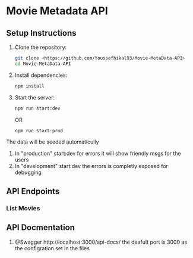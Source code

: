 # Movie Metadata API

## Setup Instructions

1. Clone the repository:
    ```sh
    git clone <https://github.com/Youssefhikal93/Movie-MetaData-API>
    cd Movie-MetaData-API
    ```

2. Install dependencies:
    ```sh
    npm install
    ```

4. Start the server:
    ```sh
    npm run start:dev 
    ```
    OR
    ```sh
    npm run start:prod 
    ```
 The data will be seeded automaticully 
1. In "production" start:dev for errors it will show friendly msgs for the users 
2. In "development" start:dev the errors is completly exposed for debugging 

## API Endpoints

### List Movies
## API Docmentation

1. @Swagger http://localhost:3000/api-docs/
the deafult port is 3000 as the configration set in the files

- **URL**: `/api/movies`
- **Method**: `GET`
- **Query Parameters**:
  - `page`: Page number (default: 1)
  - `limit`: Number of movies per page (default: 10)
  - `genre`: Filter by genre
  - `title`: Filter by title
  - `sort`: Sort by 'title' or 'releaseDate' (default: release_date, DESC)

### Update Movie

- **URL**: `/api/movies/:id`
- **Method**: `PATCH`
- **Body**: JSON object with movie fields to update


## Error handling 

### handled errors 
 `In case there's any unhandled error , the custom msg will appear based on the envirmonet varrbales( production | development) ` 
 

## Test 
    ```sh
    npm test
    ```


## Notes

1. if the server restarts , the data will be freshly loaded. 
